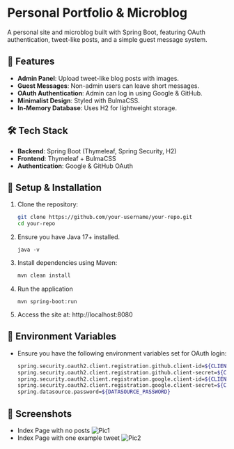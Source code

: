 # Personal Portfolio & Microblog

A personal site and microblog built with Spring Boot, featuring OAuth authentication, tweet-like posts, and a simple
guest message system.

## 🚀 Features

- **Admin Panel**: Upload tweet-like blog posts with images.
- **Guest Messages**: Non-admin users can leave short messages.
- **OAuth Authentication**: Admin can log in using Google & GitHub.
- **Minimalist Design**: Styled with BulmaCSS.
- **In-Memory Database**: Uses H2 for lightweight storage.

## 🛠 Tech Stack

- **Backend**: Spring Boot (Thymeleaf, Spring Security, H2)
- **Frontend**: Thymeleaf + BulmaCSS
- **Authentication**: Google & GitHub OAuth

## 🔧 Setup & Installation

1. Clone the repository:
   ```sh
   git clone https://github.com/your-username/your-repo.git
   cd your-repo
2. Ensure you have Java 17+ installed.
    ```shell
   java -v
3. Install dependencies using Maven:
    ```sh
   mvn clean install
4. Run the application
    ```shell
   mvn spring-boot:run
5. Access the site at: http://localhost:8080

## 📌 Environment Variables

- Ensure you have the following environment variables set for OAuth login:
    ```sh
    spring.security.oauth2.client.registration.github.client-id=${CLIENT_ID_GITHUB}
    spring.security.oauth2.client.registration.github.client-secret=${CLIENT_SECRET_GITHUB}
    spring.security.oauth2.client.registration.google.client-id=${CLIENT_ID_GOOGLE}
    spring.security.oauth2.client.registration.google.client-secret=${CLIENT_SECRET_GOOGLE}spring.datasource.username=${DATASOURCE_USERNAME}
    spring.datasource.password=${DATASOURCE_PASSWORD}

## 📸 Screenshots
- Index Page with no posts
![Pic1](screenshot1.png)
- Index Page with one example tweet
![Pic2](screenshot2.png)
